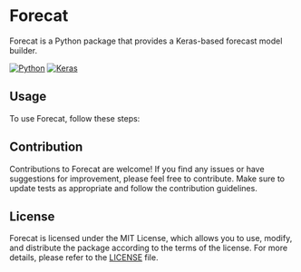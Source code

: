 # Forecat

Forecat is a Python package that provides a Keras-based forecast model builder.

[![Python](https://img.shields.io/badge/python-3.6%20%7C%203.7%20%7C%203.8%20%7C%203.9-blue)](https://www.python.org/)
[![Keras](https://img.shields.io/badge/keras-2.4.3-blue)](https://keras.io/)


## Usage

To use Forecat, follow these steps:


## Contribution

Contributions to Forecat are welcome! If you find any issues or have suggestions for improvement, please feel free to contribute. Make sure to update tests as appropriate and follow the contribution guidelines.

## License

Forecat is licensed under the MIT License, which allows you to use, modify, and distribute the package according to the terms of the license. For more details, please refer to the [LICENSE](LICENSE) file.

